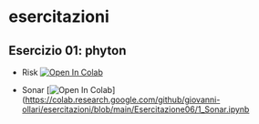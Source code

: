 # esercitazioni

## Esercizio 01: phyton

- Risk [![Open In Colab](https://colab.research.google.com/assets/colab-badge.svg)](https://colab.research.google.com/github/giovanni-ollari/esercitazioni/blob/main/Esercitazione05/Audit_classification_easy.ipynb)

- Sonar [![Open In Colab](https://colab.research.google.com/assets/colab-badge.svg)](https://colab.research.google.com/github/giovanni-ollari/esercitazioni/blob/main/Esercitazione06/1_Sonar.ipynb
